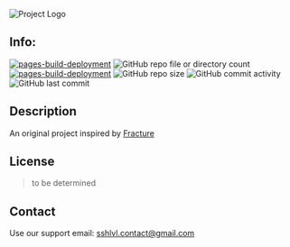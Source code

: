 ![Project Logo](Fracture-Minecraft_Title.png)
## Info:
[![pages-build-deployment](https://github.com/ssh-lvl/new-shatter/actions/workflows/pages/pages-build-deployment/badge.svg?branch=main)](https://github.com/ssh-lvl/new-shatter/actions/workflows/pages/pages-build-deployment)
![GitHub repo file or directory count](https://img.shields.io/github/directory-file-count/ssh-lvl/new-shatter)
[![pages-build-deployment](https://github.com/ssh-lvl/new-shatter/actions/workflows/pages/pages-build-deployment/badge.svg?branch=main)](https://github.com/ssh-lvl/new-shatter/actions/workflows/pages/pages-build-deployment)
![GitHub repo size](https://img.shields.io/github/repo-size/ssh-lvl/new-shatter)
![GitHub commit activity](https://img.shields.io/github/commit-activity/t/ssh-lvl/new-shatter)
![GitHub last commit](https://img.shields.io/github/last-commit/ssh-lvl/new-shatter)

## Description

An original project inspired by [Fracture](https://github.com/gragin0/fracture)

## License

> to be determined

## Contact

Use our support email: [sshlvl.contact@gmail.com](mailto:sshlvl.contact@gmail.com)

